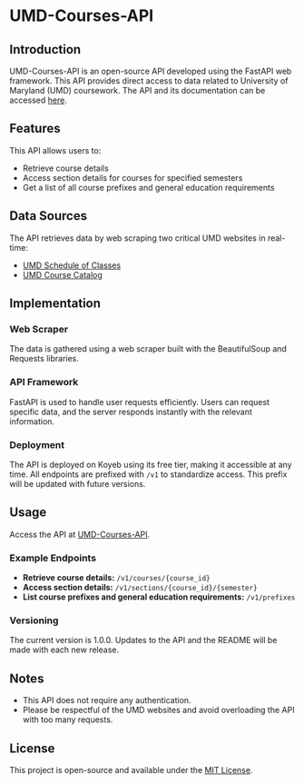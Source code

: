 # UMD-Courses-API

## Introduction

UMD-Courses-API is an open-source API developed using the FastAPI web framework. This API provides direct access to data related to University of Maryland (UMD) coursework. The API and its documentation can be accessed [here](https://umd-courses-api-aluthra-705eb647.koyeb.app/).

## Features

This API allows users to:
- Retrieve course details
- Access section details for courses for specified semesters
- Get a list of all course prefixes and general education requirements

## Data Sources

The API retrieves data by web scraping two critical UMD websites in real-time:
- [UMD Schedule of Classes](https://app.testudo.umd.edu/soc/)
- [UMD Course Catalog](https://academiccatalog.umd.edu/)

## Implementation

### Web Scraper
The data is gathered using a web scraper built with the BeautifulSoup and Requests libraries.

### API Framework
FastAPI is used to handle user requests efficiently. Users can request specific data, and the server responds instantly with the relevant information.

### Deployment
The API is deployed on Koyeb using its free tier, making it accessible at any time. All endpoints are prefixed with `/v1` to standardize access. This prefix will be updated with future versions.

## Usage

Access the API at [UMD-Courses-API](https://umd-courses-api-aluthra-705eb647.koyeb.app/).

### Example Endpoints
- **Retrieve course details:** `/v1/courses/{course_id}`
- **Access section details:** `/v1/sections/{course_id}/{semester}`
- **List course prefixes and general education requirements:** `/v1/prefixes`

### Versioning
The current version is 1.0.0. Updates to the API and the README will be made with each new release.

## Notes

- This API does not require any authentication.
- Please be respectful of the UMD websites and avoid overloading the API with too many requests.

## License

This project is open-source and available under the [MIT License](LICENSE).
